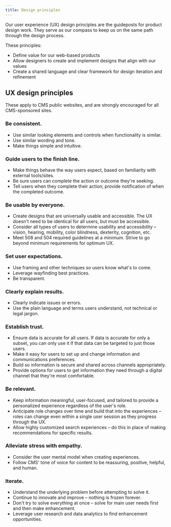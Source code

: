 ```yaml
---
title: Design principles
---
```


Our user experience (UX) design principles are the guideposts for product design work. They serve as our compass to keep us on the same path through the design process.

These principles:

- Define value for our web-based products
- Allow designers to create and implement designs that align with our values
- Create a shared language and clear framework for design iteration and refinement

## UX design principles

These apply to CMS public websites, and are strongly encouraged for all CMS-sponsored sites.

### Be consistent.

- Use similar looking elements and controls when functionality is similar.
- Use similar wording and tone.
- Make things simple and intuitive.

### Guide users to the finish line.

- Make things behave the way users expect, based on familiarity with external tools/sites.
- Be sure users can complete the action or outcome they're seeking.
- Tell users when they complete their action; provide notification of when the completed outcome.

### Be usable by everyone.

- Create designs that are universally usable and accessible. The UX doesn't need to be identical for all users, but must be accessible.
- Consider all types of users to determine usability and accessibility – vision, hearing, mobility, color blindness, dexterity, cognition, etc.
- Meet 508 and 504 required guidelines at a minimum. Strive to go beyond minimum requirements for optimum UX.

### Set user expectations.

- Use framing and other techniques so users know what's to come.
- Leverage wayfinding best practices.
- Be transparent.

### Clearly explain results.

- Clearly indicate issues or errors.
- Use the plain language and terms users understand, not technical or legal jargon.

### Establish trust.

- Ensure data is accurate for all users. If data is accurate for only a subset, you can only use it if that data can be targeted to just those users.
- Make it easy for users to set up and change information and communications preferences.
- Build so information is secure and shared across channels appropriately.
- Provide options for users to get information they need through a digital channel that they're most comfortable.

### Be relevant.

- Keep information meaningful, user-focused, and tailored to provide a personalized experience regardless of the user's role.
- Anticipate role changes over time and build that into the experiences – roles can change even within a single user session as they progress through the UX.
- Allow highly customized search experiences – do this in place of making recommendations for specific results.

### Alleviate stress with empathy.

- Consider the user mental model when creating experiences.
- Follow CMS' tone of voice for content to be reassuring, positive, helpful, and human.

### Iterate.

- Understand the underlying problem before attempting to solve it.
- Continue to innovate and improve – nothing is frozen forever.
- Don't try to solve everything at once – solve for main user needs first and then make enhancement.
- Leverage user research and data analytics to find enhancement opportunities.
